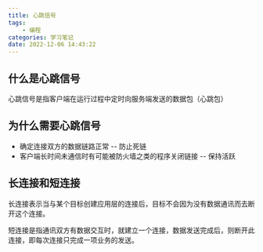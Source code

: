 ```yaml
---
title: 心跳信号
tags: 
    - 编程
categories: 学习笔记
date: 2022-12-06 14:43:22
---
```

## 什么是心跳信号
心跳信号是指客户端在运行过程中定时向服务端发送的数据包（心跳包）
## 为什么需要心跳信号

- 确定连接双方的数据链路正常 -- 防止死链
- 客户端长时间未通信时有可能被防火墙之类的程序关闭链接 -- 保持活跃

## 长连接和短连接

长连接表示当与某个目标创建应用层的连接后，目标不会因为没有数据通讯而去断开这个连接。

短连接是指通讯双方有数据交互时，就建立一个连接，数据发送完成后，则断开此连接，即每次连接只完成一项业务的发送。
